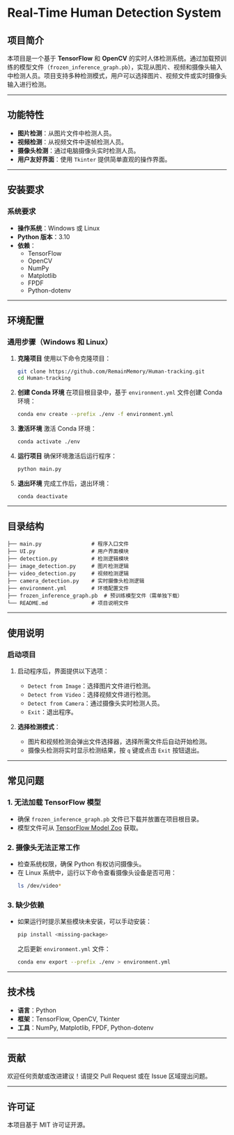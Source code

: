 # Real-Time Human Detection System

## **项目简介**
本项目是一个基于 **TensorFlow** 和 **OpenCV** 的实时人体检测系统。通过加载预训练的模型文件（`frozen_inference_graph.pb`），实现从图片、视频和摄像头输入中检测人员。项目支持多种检测模式，用户可以选择图片、视频文件或实时摄像头输入进行检测。

---

## **功能特性**
- **图片检测**：从图片文件中检测人员。
- **视频检测**：从视频文件中逐帧检测人员。
- **摄像头检测**：通过电脑摄像头实时检测人员。
- **用户友好界面**：使用 `Tkinter` 提供简单直观的操作界面。

---

## **安装要求**

### **系统要求**
- **操作系统**：Windows 或 Linux
- **Python 版本**：3.10
- **依赖**：
  - TensorFlow
  - OpenCV
  - NumPy
  - Matplotlib
  - FPDF
  - Python-dotenv

---

## **环境配置**

### **通用步骤（Windows 和 Linux）**
1. **克隆项目**
   使用以下命令克隆项目：
   ```bash
   git clone https://github.com/RemainMemory/Human-tracking.git
   cd Human-tracking
   ```

2. **创建 Conda 环境**
   在项目根目录中，基于 `environment.yml` 文件创建 Conda 环境：
   ```bash
   conda env create --prefix ./env -f environment.yml
   ```

3. **激活环境**
   激活 Conda 环境：
   ```bash
   conda activate ./env
   ```

4. **运行项目**
   确保环境激活后运行程序：
   ```bash
   python main.py
   ```

5. **退出环境**
   完成工作后，退出环境：
   ```bash
   conda deactivate
   ```

---

## **目录结构**
```
├── main.py                # 程序入口文件
├── UI.py                  # 用户界面模块
├── detection.py           # 检测逻辑模块
├── image_detection.py     # 图片检测逻辑
├── video_detection.py     # 视频检测逻辑
├── camera_detection.py    # 实时摄像头检测逻辑
├── environment.yml        # 环境配置文件
├── frozen_inference_graph.pb  # 预训练模型文件（需单独下载）
└── README.md              # 项目说明文件
```

---

## **使用说明**

### **启动项目**
1. 启动程序后，界面提供以下选项：
   - `Detect from Image`：选择图片文件进行检测。
   - `Detect from Video`：选择视频文件进行检测。
   - `Detect from Camera`：通过摄像头实时检测人员。
   - `Exit`：退出程序。

2. **选择检测模式**：
   - 图片和视频检测会弹出文件选择器，选择所需文件后自动开始检测。
   - 摄像头检测将实时显示检测结果，按 `q` 键或点击 `Exit` 按钮退出。

---

## **常见问题**

### **1. 无法加载 TensorFlow 模型**
- 确保 `frozen_inference_graph.pb` 文件已下载并放置在项目根目录。
- 模型文件可从 [TensorFlow Model Zoo](https://github.com/tensorflow/models) 获取。

### **2. 摄像头无法正常工作**
- 检查系统权限，确保 Python 有权访问摄像头。
- 在 Linux 系统中，运行以下命令查看摄像头设备是否可用：
  ```bash
  ls /dev/video*
  ```

### **3. 缺少依赖**
- 如果运行时提示某些模块未安装，可以手动安装：
  ```bash
  pip install <missing-package>
  ```
  之后更新 `environment.yml` 文件：
  ```bash
  conda env export --prefix ./env > environment.yml
  ```

---

## **技术栈**
- **语言**：Python
- **框架**：TensorFlow, OpenCV, Tkinter
- **工具**：NumPy, Matplotlib, FPDF, Python-dotenv

---

## **贡献**
欢迎任何贡献或改进建议！请提交 Pull Request 或在 Issue 区域提出问题。

---

## **许可证**
本项目基于 MIT 许可证开源。
